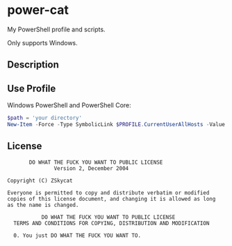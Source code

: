 # power-cat
My PowerShell profile and scripts.

Only supports Windows.

## Description

## Use Profile
Windows PowerShell and PowerShell Core:
```PowerShell
$path = 'your directory'
New-Item -Force -Type SymbolicLink $PROFILE.CurrentUserAllHosts -Value "$path\source\profile.ps1"
```

## License
```
       DO WHAT THE FUCK YOU WANT TO PUBLIC LICENSE
               Version 2, December 2004

Copyright (C) ZSkycat

Everyone is permitted to copy and distribute verbatim or modified
copies of this license document, and changing it is allowed as long
as the name is changed.

           DO WHAT THE FUCK YOU WANT TO PUBLIC LICENSE
  TERMS AND CONDITIONS FOR COPYING, DISTRIBUTION AND MODIFICATION

  0. You just DO WHAT THE FUCK YOU WANT TO.
```

